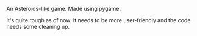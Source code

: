 An Asteroids-like game. Made using pygame.

It's quite rough as of now. It needs to be more user-friendly and the code needs
some cleaning up.
